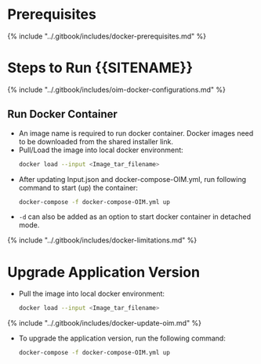 # Prerequisites

{% include "../.gitbook/includes/docker-prerequisites.md" %}

# Steps to Run {{SITENAME}}

{% include "../.gitbook/includes/oim-docker-configurations.md" %}

## Run Docker Container

- An image name is required to run docker container. Docker images need to be downloaded from the shared installer link.
- Pull/Load the image into local docker environment:
  ```bash
  docker load --input <Image_tar_filename>
  ```
- After updating Input.json and docker-compose-OIM.yml, run following command to start (up) the container:
  ```bash
  docker-compose -f docker-compose-OIM.yml up
  ```
- `-d` can also be added as an option to start docker container in detached mode.

{% include "../.gitbook/includes/docker-limitations.md" %}

# Upgrade Application Version

- Pull the image into local docker environment:
  ```bash
  docker load --input <Image_tar_filename>
  ```

{% include "../.gitbook/includes/docker-update-oim.md" %}

- To upgrade the application version, run the following command:
  ```bash
  docker-compose -f docker-compose-OIM.yml up
  ```



